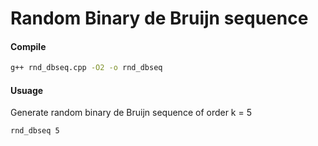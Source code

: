 # Random Binary de Bruijn sequence

#### Compile
```bash
g++ rnd_dbseq.cpp -O2 -o rnd_dbseq
```

#### Usuage
Generate random binary de Bruijn sequence of order k = 5
```bash
rnd_dbseq 5
```
